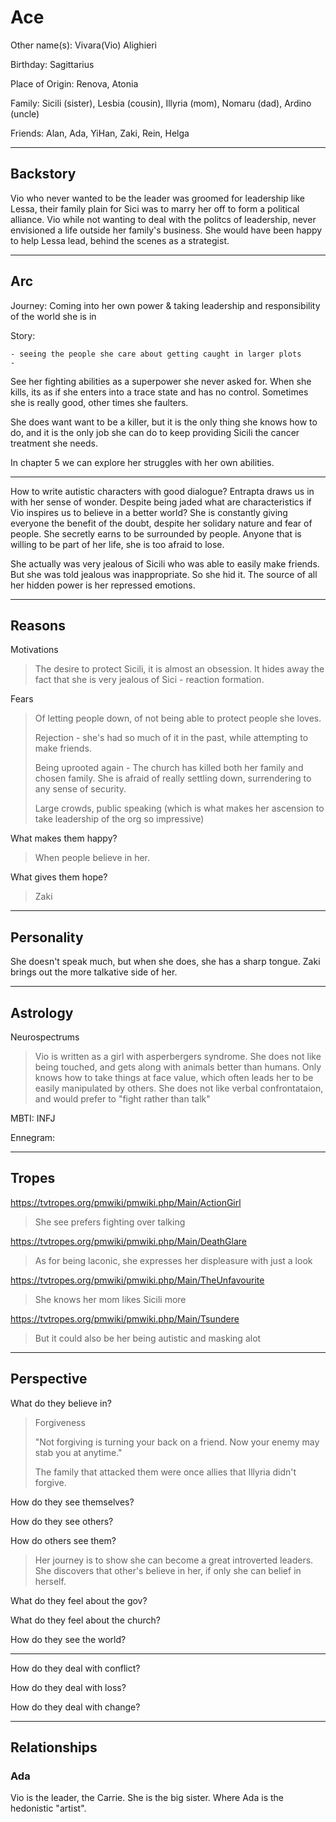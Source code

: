 # Ace

Other name(s): Vivara(Vio) Alighieri

Birthday: Sagittarius

Place of Origin: Renova, Atonia

Family: Sicili (sister), Lesbia (cousin), Illyria (mom), Nomaru (dad), Ardino (uncle)

Friends: Alan, Ada, YiHan, Zaki, Rein, Helga

------

## Backstory

Vio who never wanted to be the leader was groomed for leadership like Lessa, their family plain for Sici was to marry her off to form a political alliance. Vio while not wanting to deal with the politcs of leadership, never envisioned a life outside her family's business. She would have been happy to help Lessa lead, behind the scenes as a strategist.



---

## Arc

Journey: Coming into her own power & taking leadership and responsibility of the world she is in

Story: 

	- seeing the people she care about getting caught in larger plots
	- 

See her fighting abilities as a superpower she never asked for. When she kills, its as if she enters into a trace state and has no control. Sometimes she is really good, other times she faulters. 

She does want want to be a killer, but it is the only thing she knows how to do, and it is the only job she can do to keep providing Sicili the cancer treatment she needs.

In chapter 5 we can explore her struggles with her own abilities.

---

How to write autistic characters with good dialogue?
Entrapta draws us in with her sense of wonder. Despite being jaded what are characteristics if Vio inspires us to believe in a better world? She is constantly giving everyone the benefit of the doubt, despite her solidary nature and fear of people. She secretly earns to be surrounded by people. Anyone that is willing to be part of her life, she is too afraid to lose. 

She actually was very jealous of Sicili who was able to easily make friends. But she was told jealous was inappropriate. So she hid it. The source of all her hidden power is her repressed emotions.

------

## Reasons

Motivations

> The desire to protect Sicili, it is almost an obsession. It hides away the fact that she is very jealous of Sici - reaction formation.

Fears

> Of letting people down, of not being able to protect people she loves. 
>
> Rejection - she's had so much of it in the past, while attempting to make friends.
>
> Being uprooted again - The church has killed both her family and chosen family. She is afraid of really settling down, surrendering to any sense of security.
>
> Large crowds, public speaking (which is what makes her ascension to take leadership of the org so impressive)

What makes them happy?

> When people believe in her.

What gives them hope?

> Zaki

---

## Personality

She doesn't speak much, but when she does, she has a sharp tongue. Zaki brings out the more talkative side of her. 

------

## Astrology

Neurospectrums

> Vio is written as a girl with asperbergers syndrome. She does not like being touched, and gets along with animals better than humans. Only knows how to take things at face value, which often leads her to be easily manipulated by others. She does not like verbal confrontataion, and would prefer to "fight rather than talk"

MBTI: INFJ

Ennegram:

---

## Tropes

 https://tvtropes.org/pmwiki/pmwiki.php/Main/ActionGirl

> She see prefers fighting over talking

https://tvtropes.org/pmwiki/pmwiki.php/Main/DeathGlare

> As for being laconic, she expresses her displeasure with just a look

https://tvtropes.org/pmwiki/pmwiki.php/Main/TheUnfavourite

> She knows her mom likes Sicili more

https://tvtropes.org/pmwiki/pmwiki.php/Main/Tsundere

> But it could also be her being autistic and masking alot

---

## Perspective

What do they believe in?

> Forgiveness
>
> "Not forgiving is turning your back on a friend. Now your enemy may stab you at anytime."
>
> The family that attacked them were once allies that Illyria didn't forgive.

How do they see themselves?

> 

How do they see others?

> 

How do others see them?

> Her journey is to show she can become a great introverted leaders. She discovers that other's believe in her, if only she can belief in herself.

What do they feel about the gov?

> 

What do they feel about the church?

> 

How do they see the world?

> 

------

How do they deal with conflict?

> 

How do they deal with loss?

> 

How do they deal with change?

> 

---

## Relationships

### Ada

Vio is the leader, the Carrie. She is the big sister. Where Ada is the hedonistic "artist".